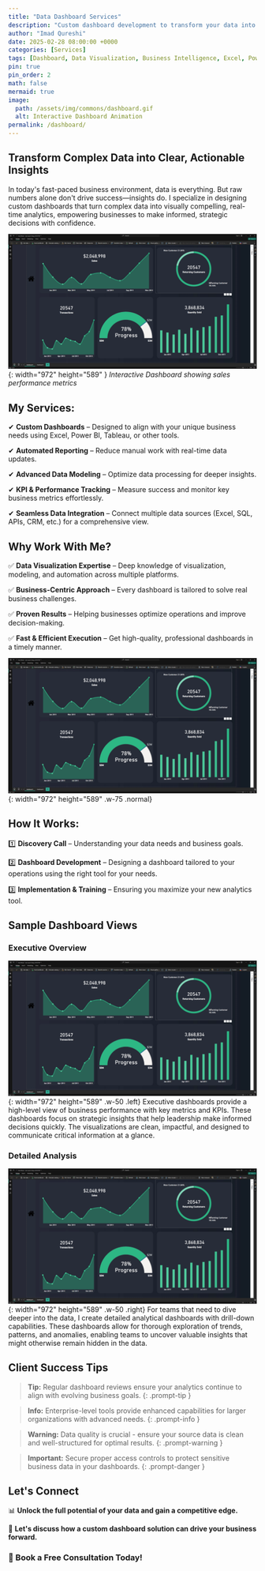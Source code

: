 ```yaml
---
title: "Data Dashboard Services"
description: "Custom dashboard development to transform your data into actionable business insights."
author: "Imad Qureshi"
date: 2025-02-28 08:00:00 +0000
categories: [Services]
tags: [Dashboard, Data Visualization, Business Intelligence, Excel, Power BI, Tableau]
pin: true
pin_order: 2
math: false
mermaid: true
image:
  path: /assets/img/commons/dashboard.gif
  alt: Interactive Dashboard Animation
permalink: /dashboard/
---
```


## Transform Complex Data into Clear, Actionable Insights

In today's fast-paced business environment, data is everything. But raw numbers alone don't drive success—insights do. I specialize in designing custom dashboards that turn complex data into visually compelling, real-time analytics, empowering businesses to make informed, strategic decisions with confidence.

![Dashboard](/assets/img/commons/dashboard.gif){: width="972" height="589" }
_Interactive Dashboard showing sales performance metrics_

## My Services:

✔ **Custom Dashboards** – Designed to align with your unique business needs using Excel, Power BI, Tableau, or other tools.

✔ **Automated Reporting** – Reduce manual work with real-time data updates.

✔ **Advanced Data Modeling** – Optimize data processing for deeper insights.

✔ **KPI & Performance Tracking** – Measure success and monitor key business metrics effortlessly.

✔ **Seamless Data Integration** – Connect multiple data sources (Excel, SQL, APIs, CRM, etc.) for a comprehensive view.

## Why Work With Me?

✅ **Data Visualization Expertise** – Deep knowledge of visualization, modeling, and automation across multiple platforms.

✅ **Business-Centric Approach** – Every dashboard is tailored to solve real business challenges.

✅ **Proven Results** – Helping businesses optimize operations and improve decision-making.

✅ **Fast & Efficient Execution** – Get high-quality, professional dashboards in a timely manner.

![Dashboard](/assets/img/commons/dashboard.gif){: width="972" height="589" .w-75 .normal}

## How It Works:

1️⃣ **Discovery Call** – Understanding your data needs and business goals.

2️⃣ **Dashboard Development** – Designing a dashboard tailored to your operations using the right tool for your needs.

3️⃣ **Implementation & Training** – Ensuring you maximize your new analytics tool.

## Sample Dashboard Views

### Executive Overview

![Dashboard](/assets/img/commons/dashboard.gif){: width="972" height="589" .w-50 .left}
Executive dashboards provide a high-level view of business performance with key metrics and KPIs. These dashboards focus on strategic insights that help leadership make informed decisions quickly. The visualizations are clean, impactful, and designed to communicate critical information at a glance.

### Detailed Analysis

![Dashboard](/assets/img/commons/dashboard.gif){: width="972" height="589" .w-50 .right}
For teams that need to dive deeper into the data, I create detailed analytical dashboards with drill-down capabilities. These dashboards allow for thorough exploration of trends, patterns, and anomalies, enabling teams to uncover valuable insights that might otherwise remain hidden in the data.

## Client Success Tips

> **Tip:** Regular dashboard reviews ensure your analytics continue to align with evolving business goals.
{: .prompt-tip }

> **Info:** Enterprise-level tools provide enhanced capabilities for larger organizations with advanced needs.
{: .prompt-info }

> **Warning:** Data quality is crucial - ensure your source data is clean and well-structured for optimal results.
{: .prompt-warning }

> **Important:** Secure proper access controls to protect sensitive business data in your dashboards.
{: .prompt-danger }

## Let's Connect

📊 **Unlock the full potential of your data and gain a competitive edge.**

📩 **Let's discuss how a custom dashboard solution can drive your business forward.**

### 💬 Book a Free Consultation Today! 